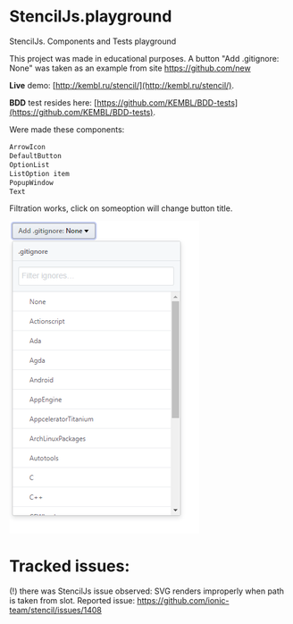 # StencilJs.playground

StencilJs. Components and Tests playground

This project was made in educational purposes. A button "Add .gitignore: None" was taken as an example from site https://github.com/new

**Live** demo: [http://kembl.ru/stencil/](http://kembl.ru/stencil/).

**BDD** test resides here: [https://github.com/KEMBL/BDD-tests](https://github.com/KEMBL/BDD-tests).

Were made these components:

	ArrowIcon
	DefaultButton
	OptionList
	ListOption item
	PopupWindow
	Text

Filtration works, click on someoption will change button title.

![how result looks like](https://raw.githubusercontent.com/KEMBL/StencilJs.playground/develop/src/assets/images/how-it-looks-like.png)


# Tracked issues:

(!) there was StencilJs issue observed:
SVG renders improperly when path is taken from slot.
Reported issue: https://github.com/ionic-team/stencil/issues/1408
